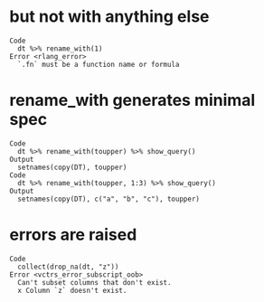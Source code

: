 # but not with anything else

    Code
      dt %>% rename_with(1)
    Error <rlang_error>
      `.fn` must be a function name or formula

# rename_with generates minimal spec

    Code
      dt %>% rename_with(toupper) %>% show_query()
    Output
      setnames(copy(DT), toupper)
    Code
      dt %>% rename_with(toupper, 1:3) %>% show_query()
    Output
      setnames(copy(DT), c("a", "b", "c"), toupper)

# errors are raised

    Code
      collect(drop_na(dt, "z"))
    Error <vctrs_error_subscript_oob>
      Can't subset columns that don't exist.
      x Column `z` doesn't exist.

